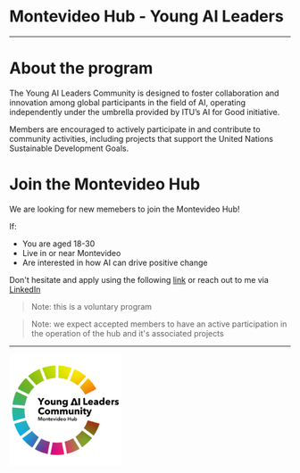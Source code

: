 # Montevideo Hub - Young AI Leaders

------------------------

# About the program

The Young AI Leaders Community is designed to foster collaboration and innovation among global participants in the field of AI, operating independently under the umbrella provided by ITU’s AI for Good initiative.

Members are encouraged to actively participate in and contribute to community activities, including projects that support the United Nations Sustainable Development Goals.

# Join the Montevideo Hub

We are looking for new memebers to join the Montevideo Hub! 

If:

* You are aged 18-30
* Live in or near Montevideo
* Are interested in how AI can drive positive change

Don't hesitate and apply using the following [link](https://aiforgood.itu.int/young-ai-leaders-community/) or reach out to me via [LinkedIn](https://www.linkedin.com/in/diego-kiedanski)

> Note: this is a voluntary program

> Note: we expect accepted members to have an active participation in the operation of the hub and it's associated projects

------------------------

<img src="logos/coloured_logo.png" width="200" height="200" />